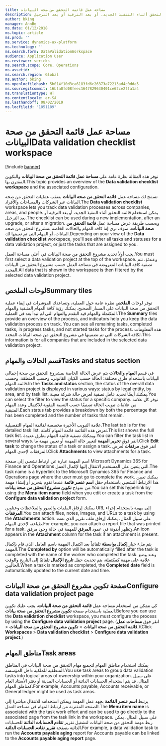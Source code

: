 ```yaml
---
title: مساحة عمل قائمة التحقق من صحة البيانات
description: تسمح لك مساحة عمل قائمة التحقق من صحة البيانات بتعقب عمليات التحقق من صحة البيانات عبر الشركات والمساحات والأفراد. يمكن استخدام قائمة التحقق أثناء التنفيذ الجديد، أو بعد الترقية أو بعد الترحيل.
author: bking
manager: AnnBe
ms.date: 01/12/2018
ms.topic: article
ms.prod: ''
ms.service: dynamics-ax-platform
ms.technology: ''
ms.search.form: DataValidationWorkspace
audience: Application User
ms.reviewer: sericks
ms.search.scope: Core, Operations
ms.assetid: ''
ms.search.region: Global
ms.author: bking
ms.openlocfilehash: 5b014f10d3ca6183fd6c26373a72213ad4c0dda5
ms.sourcegitcommit: 16bfa0fd08feec1647829630401ce62ce2ffa1a4
ms.translationtype: HT
ms.contentlocale: ar-SA
ms.lasthandoff: 08/02/2019
ms.locfileid: "1851189"
---
```

# <a name="data-validation-checklist-workspace"></a><span data-ttu-id="39f6d-104">مساحة عمل قائمة التحقق من صحة البيانات</span><span class="sxs-lookup"><span data-stu-id="39f6d-104">Data validation checklist workspace</span></span>

[!include [banner](../includes/banner.md)]

<span data-ttu-id="39f6d-105">توفر هذه المقالة نظرة عامة على **مساحة عمل قائمة التحقق من صحة البيانات‬** والتكوين المقترن بها.</span><span class="sxs-lookup"><span data-stu-id="39f6d-105">This topic provides an overview of the **Data validation checklist workspace** and the associated configuration.</span></span>

<span data-ttu-id="39f6d-106">تسمح لك مساحة عمل **قائمة التحقق من صحة البيانات** بتعقب عمليات التحقق من صحة البيانات عبر الشركات والمساحات والأفراد.</span><span class="sxs-lookup"><span data-stu-id="39f6d-106">The **Data validation checklist** workspace lets you track data validation processes across companies, areas, and people.</span></span> <span data-ttu-id="39f6d-107">يمكن استخدام قائمة التحقق أثناء التنفيذ الجديد، أو بعد الترقية أو بعد الترحيل.</span><span class="sxs-lookup"><span data-stu-id="39f6d-107">The checklist can be used during a new implementation, after an upgrade, or after a migration.</span></span> <span data-ttu-id="39f6d-108">وبحسب طريقة عرض مساحة عمل **قائمة التحقق من صحة البيانات**، سوف ترى إما كافة المهام والحالات الخاصة بمشروع التحقق من صحة البيانات، أو المهام التي تم تعيينها لك.</span><span class="sxs-lookup"><span data-stu-id="39f6d-108">Depending on your view of the **Data validation checklist** workspace, you'll see either all tasks and statuses for a data validation project, or just the tasks that are assigned to you.</span></span>

<span data-ttu-id="39f6d-109">يجب أولاً تحديد مشروع التحقق من صحة البيانات في أعلى مساحة العمل.</span><span class="sxs-lookup"><span data-stu-id="39f6d-109">You must first select a data validation project at the top of the workspace.</span></span> <span data-ttu-id="39f6d-110">وعندئذٍ، تتم تصفية كافة البيانات المعروضة في مساحة العمل حسب مشروع التحقق من البيانات المحدد.</span><span class="sxs-lookup"><span data-stu-id="39f6d-110">All data that is shown in the workspace is then filtered by the selected data validation project.</span></span>

## <a name="summary-tiles"></a><span data-ttu-id="39f6d-111">لوحات الملخص</span><span class="sxs-lookup"><span data-stu-id="39f6d-111">Summary tiles</span></span>

<span data-ttu-id="39f6d-112">توفر لوحات **الملخص** نظرة عامة حول العملية، وتساعدك المؤشرات في إبقاء عملية التحقق من صحة البيانات على المسار الصحيح. يمكنك رؤية كافة المهام المتبقية والمهام المكتملة والمهام قيد التقدم والمهام التي لم تبدأ بعد في العملية.</span><span class="sxs-lookup"><span data-stu-id="39f6d-112">The **Summary** tiles provide an overview of the process, and indicators help you keep the data validation process on track. You can see all remaining tasks, completed tasks, in progress tasks, and not started tasks for the process.</span></span> <span data-ttu-id="39f6d-113">هذه المعلومات لكافة الشركات التي تم تضمينها في مشروع التحقق من صحة البيانات المحدد.</span><span class="sxs-lookup"><span data-stu-id="39f6d-113">This information is for all companies that are included in the selected data validation project.</span></span>

## <a name="tasks-and-status-section"></a><span data-ttu-id="39f6d-114">قسم الحالات والمهام</span><span class="sxs-lookup"><span data-stu-id="39f6d-114">Tasks and status section</span></span>

<span data-ttu-id="39f6d-115">في قسم **المهام والحالات** يتم عرض الحالة الخاصة بمشروع التحقق من صحة إجمالي البيانات باستخدام طرق مختلفة: الحالة حسب الكيان القانوني، وحسب المنطقة، وحسب قائمة المهام.</span><span class="sxs-lookup"><span data-stu-id="39f6d-115">In the **Tasks and status** section, the status of the overall data validation project is displayed in various ways: status by legal entity, by area, and by task list.</span></span> <span data-ttu-id="39f6d-116">يمكنك أيضًا تحديد عامل تصفية لعرض حالة شركة معينة.</span><span class="sxs-lookup"><span data-stu-id="39f6d-116">You can select the filter to view the status for a specific company.</span></span> <span data-ttu-id="39f6d-117">توفر كل علامة من علامات تبويب الحالة تصنيفًا حسب النسبة المئوية للاكتمال وعدد المهام المتبقية.</span><span class="sxs-lookup"><span data-stu-id="39f6d-117">Each status tab provides a breakdown by both the percentage that has been completed and the number of tasks that remain.</span></span>

<span data-ttu-id="39f6d-118">علامة التبويب الأخيرة مخصصة لقائمة المهام التفصيلية.</span><span class="sxs-lookup"><span data-stu-id="39f6d-118">The last tab is for the detailed task list.</span></span> <span data-ttu-id="39f6d-119">تعرض هذه القائمة قائمة المهام كاملة.</span><span class="sxs-lookup"><span data-stu-id="39f6d-119">This list shows the full task list.</span></span>
<span data-ttu-id="39f6d-120">ويمكنك تصفية قائمة المهام بطرق عديدة.‬</span><span class="sxs-lookup"><span data-stu-id="39f6d-120">You can filter the task list in several ways.</span></span> <span data-ttu-id="39f6d-121">انقر فوق **تحرير المهمة** لتغيير حالة المهمة أو تعيين مهمة ما.</span><span class="sxs-lookup"><span data-stu-id="39f6d-121">Click **Edit task** to change the status of a task or assign a task.</span></span> <span data-ttu-id="39f6d-122">انقر فوق **مرفقات** لعرض المرفقات لإحدى المهام.</span><span class="sxs-lookup"><span data-stu-id="39f6d-122">Click **Attachments** to view attachments for a task.</span></span>

<span data-ttu-id="39f6d-123">اسم المهمة عبارة عن ارتباط تشعبي إلى صفحة Microsoft Dynamics 365 for Finance and Operations التي يتعين على المستخدم الانتقال إليها لإكمال العمل.</span><span class="sxs-lookup"><span data-stu-id="39f6d-123">The task name is a hyperlink to the Microsoft Dynamics 365 for Finance and Operations page where the user must go to complete the work.</span></span> <span data-ttu-id="39f6d-124">يمكنك تعيين هذا الارتباط التشعبي باستخدام حقل **اسم عنصر قائمة** عندما تقوم بتحرير أو إنشاء مهمة من نموذج **تكوين مشروع التحقق من صحة بيانات**.</span><span class="sxs-lookup"><span data-stu-id="39f6d-124">You can set this hyperlink by using the **Menu item name** field when you edit or create a task from the **Configure data validation project** form.</span></span>

<span data-ttu-id="39f6d-125">يمكنك إرفاق الملفات والصور والملاحظات وعناوين URL إلى مهمة باستخدام إجراء **المرفقات**.</span><span class="sxs-lookup"><span data-stu-id="39f6d-125">You can attach files, notes, images, and URLs to a task by using the **Attachments** action.</span></span> <span data-ttu-id="39f6d-126">على سبيل المثال، يمكنك إرفاق ملف تقرير الذي تمت طباعته لإحدى المهام.</span><span class="sxs-lookup"><span data-stu-id="39f6d-126">For example, you can attach a report file that was printed for a task.</span></span> <span data-ttu-id="39f6d-127">وتظهر أيقونة في عمود **المرفق** للمهمة في حالة وجود مرفق.</span><span class="sxs-lookup"><span data-stu-id="39f6d-127">An icon appears in the **Attachment** column for the task if an attachment is present.</span></span>

<span data-ttu-id="39f6d-128">يتم ملء خيار **إكمال بواسطة** تلقائياً بعد اكتمال المهمة باسم العامل الذي قام بإكمال المهمة.</span><span class="sxs-lookup"><span data-stu-id="39f6d-128">The **Completed by** option will be automatically filled after the task is completed with the name of the worker who completed the task.</span></span> <span data-ttu-id="39f6d-129">وعند وضع علامة على مهمة كمكتملة، يتم تحديث حقل **تاريخ الإكمال** تلقائيًا إلى التاريخ والوقت الحاليين.</span><span class="sxs-lookup"><span data-stu-id="39f6d-129">When a task is marked as completed, the **Completed date** field is automatically updated to the current date and time.</span></span>

## <a name="configure-data-validation-project-page"></a><span data-ttu-id="39f6d-130">صفحة تكوين مشروع التحقق من صحة البيانات</span><span class="sxs-lookup"><span data-stu-id="39f6d-130">Configure data validation project page</span></span>

<span data-ttu-id="39f6d-131">كي تتمكن من استخدام مساحة عمل **قائمة التحقق من صحة البيانات**، يجب عليك تكوين العملية باستخدام صفحة **تكوين مشروع التحقق من صحة بيانات**.</span><span class="sxs-lookup"><span data-stu-id="39f6d-131">Before you can use the **Data validation checklist** workspace, you must configure the process by using the **Configure data validation project** page.</span></span> <span data-ttu-id="39f6d-132">(انقر فوق **مساحات عمل** \> **‎قائمة التحقق من صحة البيانات** \> **تكوين مشروع التحقق من صحة البيانات**.)</span><span class="sxs-lookup"><span data-stu-id="39f6d-132">(Click **Workspaces** \> **Data validation checklist** \> **Configure data validation project**.)</span></span>

## <a name="task-areas"></a><span data-ttu-id="39f6d-133">مناطق المهام</span><span class="sxs-lookup"><span data-stu-id="39f6d-133">Task areas</span></span>

<span data-ttu-id="39f6d-134">يمكنك استخدام مناطق المهام لتجميع مهام التحقق من صحة البيانات في المناطق المنطقية للملكية داخل المؤسسة.</span><span class="sxs-lookup"><span data-stu-id="39f6d-134">You use task areas to group data validation tasks into logical areas of ownership within your organization.</span></span> <span data-ttu-id="39f6d-135">على سبيل المثال، قد يتم استخدام الحسابات الدائنة أو الحسابات المدينة أو دفتر الأستاذ العام كمناطق المهام.</span><span class="sxs-lookup"><span data-stu-id="39f6d-135">For example, Accounts payable, Accounts receivable, or General ledger might be used as task areas.</span></span>

<span data-ttu-id="39f6d-136">يرتبط **اسم عنصر القائمة** بجهد عمل المهمة ويمكن استخدامه للانتقال مباشرةً إلى الصفحة المقترنة من ارتباط المهام في مساحة العمل.</span><span class="sxs-lookup"><span data-stu-id="39f6d-136">The **Menu item name** is associated with the task work effort and can be used to go directly to the associated page from the task link in the workspace.</span></span> <span data-ttu-id="39f6d-137">على سبيل المثال، يمكن ربط مهمة التحقق من صحة البيانات لتشغيل تقرير **تقادم الحسابات الدائنة** للحسابات الدائنة بصفحة **تقرير تقادم الحسابات الدائنة**.</span><span class="sxs-lookup"><span data-stu-id="39f6d-137">For example, a data validation task to run the **Accounts payable aging** report for Accounts payable can be linked to the **Accounts payable aging report** page.</span></span>
